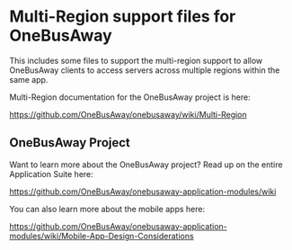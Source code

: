 # Multi-Region support files for OneBusAway

This includes some files to support the multi-region support to allow OneBusAway clients 
to access servers across multiple regions within the same app.

Multi-Region documentation for the OneBusAway project is here:

https://github.com/OneBusAway/onebusaway/wiki/Multi-Region

## OneBusAway Project

Want to learn more about the OneBusAway project? Read up on the entire Application Suite here:

https://github.com/OneBusAway/onebusaway-application-modules/wiki

You can also learn more about the mobile apps here:

https://github.com/OneBusAway/onebusaway-application-modules/wiki/Mobile-App-Design-Considerations

